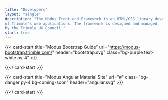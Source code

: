 ```yaml
---
title: "Developers"
layout: "single"
description: "The Modus Front-end Framework is an HTML/CSS library developed as a common, open source platform for all
of Trimble's web applications. The framework is designed and managed
by the Trimble UX Council."
start: true
---
```


<div class="row">

{{< card-start title="Modus Bootstrap Guide" url="https://modus-bootstrap.trimble.com/" header="bootstrap.svg" class="bg-purple text-white py-4" >}}

{{</ card-start >}}

{{< card-start title="Modus Angular Material Site" url="#" class="bg-danger py-4 bg-coming-soon" header="angular.svg" >}}

{{</ card-start >}}

</div>
